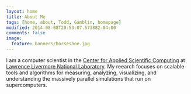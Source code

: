 ```yaml
---
layout: home
title: About Me
tags: [home, about, Todd, Gamblin, homepage]
modified: 2014-08-08T20:53:07.573882-04:00
comments: false
image:
  feature: banners/horseshoe.jpg
---
```


I am a computer scientist in the [Center for Applied Scientific
Computing](http://computation.llnl.gov/casc/) at [Lawrence Livermore
National Laboratory](https://www.llnl.gov).  My reearch focuses on
scalable tools and algorithms for measuring, analyzing, visualizing,
and understanding the massively parallel simulations that run on
supercomputers.

